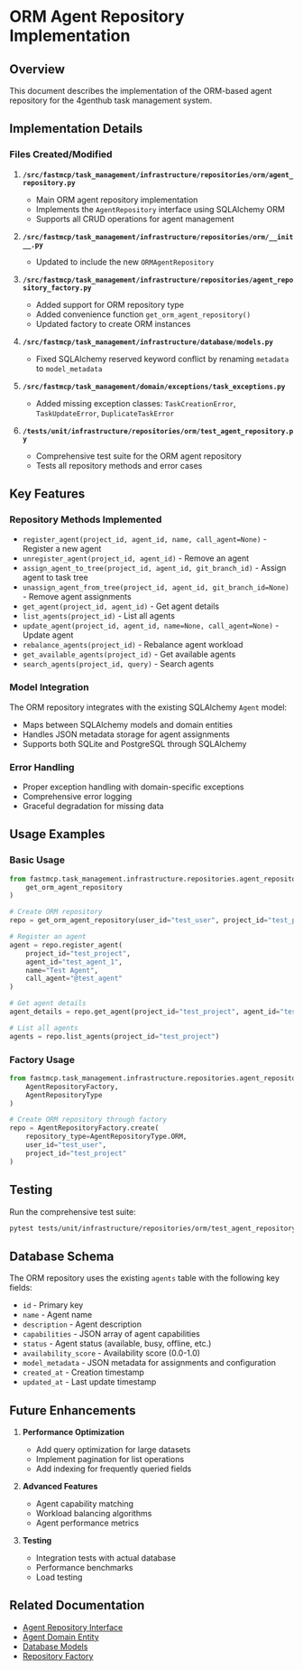 # ORM Agent Repository Implementation

## Overview

This document describes the implementation of the ORM-based agent repository for the 4genthub task management system.

## Implementation Details

### Files Created/Modified

1. **`/src/fastmcp/task_management/infrastructure/repositories/orm/agent_repository.py`**
   - Main ORM agent repository implementation
   - Implements the `AgentRepository` interface using SQLAlchemy ORM
   - Supports all CRUD operations for agent management

2. **`/src/fastmcp/task_management/infrastructure/repositories/orm/__init__.py`**
   - Updated to include the new `ORMAgentRepository`

3. **`/src/fastmcp/task_management/infrastructure/repositories/agent_repository_factory.py`**
   - Added support for ORM repository type
   - Added convenience function `get_orm_agent_repository()`
   - Updated factory to create ORM instances

4. **`/src/fastmcp/task_management/infrastructure/database/models.py`**
   - Fixed SQLAlchemy reserved keyword conflict by renaming `metadata` to `model_metadata`

5. **`/src/fastmcp/task_management/domain/exceptions/task_exceptions.py`**
   - Added missing exception classes: `TaskCreationError`, `TaskUpdateError`, `DuplicateTaskError`

6. **`/tests/unit/infrastructure/repositories/orm/test_agent_repository.py`**
   - Comprehensive test suite for the ORM agent repository
   - Tests all repository methods and error cases

## Key Features

### Repository Methods Implemented

- `register_agent(project_id, agent_id, name, call_agent=None)` - Register a new agent
- `unregister_agent(project_id, agent_id)` - Remove an agent
- `assign_agent_to_tree(project_id, agent_id, git_branch_id)` - Assign agent to task tree
- `unassign_agent_from_tree(project_id, agent_id, git_branch_id=None)` - Remove agent assignments
- `get_agent(project_id, agent_id)` - Get agent details
- `list_agents(project_id)` - List all agents
- `update_agent(project_id, agent_id, name=None, call_agent=None)` - Update agent
- `rebalance_agents(project_id)` - Rebalance agent workload
- `get_available_agents(project_id)` - Get available agents
- `search_agents(project_id, query)` - Search agents

### Model Integration

The ORM repository integrates with the existing SQLAlchemy `Agent` model:
- Maps between SQLAlchemy models and domain entities
- Handles JSON metadata storage for agent assignments
- Supports both SQLite and PostgreSQL through SQLAlchemy

### Error Handling

- Proper exception handling with domain-specific exceptions
- Comprehensive error logging
- Graceful degradation for missing data

## Usage Examples

### Basic Usage

```python
from fastmcp.task_management.infrastructure.repositories.agent_repository_factory import (
    get_orm_agent_repository
)

# Create ORM repository
repo = get_orm_agent_repository(user_id="test_user", project_id="test_project")

# Register an agent
agent = repo.register_agent(
    project_id="test_project",
    agent_id="test_agent_1",
    name="Test Agent",
    call_agent="@test_agent"
)

# Get agent details
agent_details = repo.get_agent(project_id="test_project", agent_id="test_agent_1")

# List all agents
agents = repo.list_agents(project_id="test_project")
```

### Factory Usage

```python
from fastmcp.task_management.infrastructure.repositories.agent_repository_factory import (
    AgentRepositoryFactory,
    AgentRepositoryType
)

# Create ORM repository through factory
repo = AgentRepositoryFactory.create(
    repository_type=AgentRepositoryType.ORM,
    user_id="test_user",
    project_id="test_project"
)
```

## Testing

Run the comprehensive test suite:

```bash
pytest tests/unit/infrastructure/repositories/orm/test_agent_repository.py -v
```

## Database Schema

The ORM repository uses the existing `agents` table with the following key fields:
- `id` - Primary key
- `name` - Agent name
- `description` - Agent description
- `capabilities` - JSON array of agent capabilities
- `status` - Agent status (available, busy, offline, etc.)
- `availability_score` - Availability score (0.0-1.0)
- `model_metadata` - JSON metadata for assignments and configuration
- `created_at` - Creation timestamp
- `updated_at` - Last update timestamp

## Future Enhancements

1. **Performance Optimization**
   - Add query optimization for large datasets
   - Implement pagination for list operations
   - Add indexing for frequently queried fields

2. **Advanced Features**
   - Agent capability matching
   - Workload balancing algorithms
   - Agent performance metrics

3. **Testing**
   - Integration tests with actual database
   - Performance benchmarks
   - Load testing

## Related Documentation

- [Agent Repository Interface](../src/fastmcp/task_management/domain/repositories/agent_repository.py)
- [Agent Domain Entity](../src/fastmcp/task_management/domain/entities/agent.py)
- [Database Models](../src/fastmcp/task_management/infrastructure/database/models.py)
- [Repository Factory](../src/fastmcp/task_management/infrastructure/repositories/agent_repository_factory.py)